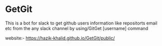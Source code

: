 # GetGit
  This is a bot for slack to get github users information like repositorts email etc from the any slack channel by using/GitGet [username] command

website:- https://hazik-khalid.github.io/GetGit/public/

